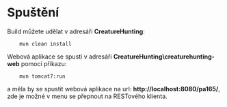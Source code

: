 Spuštění
============================

Build můžete udělat v adresáři <b>CreatureHunting</b>:

        mvn clean install

Webová aplikace se spustí v adresáři <b>CreatureHunting\creaturehunting-web</b> pomocí příkazu:

        mvn tomcat7:run

a měla by se spustit webová aplikace na url: <b>http://localhost:8080/pa165/</b>, zde je možné v menu se přepnout na RESTového klienta.
